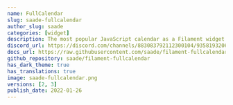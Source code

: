 ```yaml
---
name: FullCalendar
slug: saade-fullcalendar
author_slug: saade
categories: [widget]
description: The most popular JavaScript calendar as a Filament widget.
discord_url: https://discord.com/channels/883083792112300104/935819320699805737
docs_url: https://raw.githubusercontent.com/saade/filament-fullcalendar/3.x/README.md
github_repository: saade/filament-fullcalendar
has_dark_theme: true
has_translations: true
image: saade-fullcalendar.png
versions: [2, 3]
publish_date: 2022-01-26
---
```

